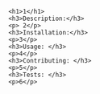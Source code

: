 
        <h1>1</h1>
        <h3>Description:</h3>
        <p> 2</p>
        <h3>Installation:</h3>
        <p>3</p>
        <h3>Usage: </h3>
        <p>4</p>
        <h3>Contributing: </h3>
        <p>5</p>
        <h3>Tests: </h3>
        <p>6</p>
    